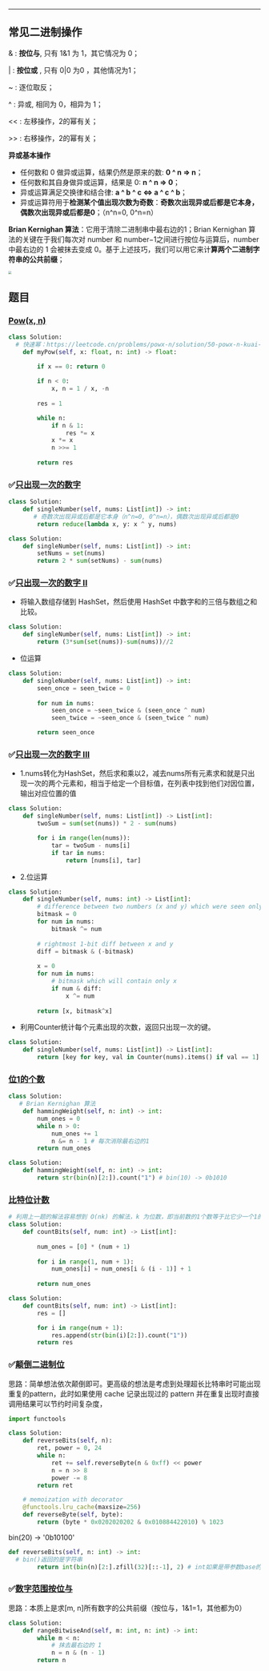 ------



## 常见二进制操作



& : **按位与**, 只有 1&1 为 1，其它情况为 0；

 | : **按位或** , 只有 0|0 为0 ，其他情况为1；

 ~ : 逐位取反；

 ^ : 异或, 相同为 0，相异为 1；

 << : 左移操作，2的幂有关；

 \>> : 右移操作，2的幂有关；



**异或基本操作**

- 任何数和 0 做异或运算，结果仍然是原来的数: **0 ^ n => n**；
- 任何数和其自身做异或运算，结果是 0: **n ^ n => 0**；
- 异或运算满足交换律和结合律: **a ^ b ^ c <=> a ^ c ^ b**；
- 异或运算符用于**检测某个值出现次数为奇数**：**奇数次出现异或后都是它本身，偶数次出现异或后都是0**；（n^n=0, 0^n=n）



**Brian Kernighan 算法**：它用于清除二进制串中最右边的1；Brian Kernighan 算法的关键在于我们每次对 number 和 number−1之间进行按位与运算后，number 中最右边的 1 会被抹去变成 0。基于上述技巧，我们可以用它来计**算两个二进制字符串的公共前缀**；

<img src="https://assets.leetcode-cn.com/solution-static/201/9.png" style="zoom:40%;" />





## 题目



### [Pow(x, n)](https://leetcode-cn.com/problems/powx-n/)

```python
class Solution:
  # 快速幂：https://leetcode.cn/problems/powx-n/solution/50-powx-n-kuai-su-mi-qing-xi-tu-jie-by-jyd/
    def myPow(self, x: float, n: int) -> float:

        if x == 0: return 0
        
        if n < 0:
            x, n = 1 / x, -n
        
        res = 1

        while n:
            if n & 1:
                res *= x
            x *= x
            n >>= 1
        
        return res
```



### ✅[只出现一次的数字](https://leetcode-cn.com/problems/single-number/)

```Python
class Solution:
    def singleNumber(self, nums: List[int]) -> int:
       # 奇数次出现异或后都是它本身（n^n=0, 0^n=n），偶数次出现异或后都是0
        return reduce(lambda x, y: x ^ y, nums)
```

```python
class Solution:
    def singleNumber(self, nums: List[int]) -> int:
        setNums = set(nums)
        return 2 * sum(setNums) - sum(nums)
```



###  ✅[只出现一次的数字 II](https://leetcode-cn.com/problems/single-number-ii/)

- 将输入数组存储到 HashSet，然后使用 HashSet 中数字和的三倍与数组之和比较。


```python
class Solution:
    def singleNumber(self, nums: List[int]) -> int:
        return (3*sum(set(nums))-sum(nums))//2
```

- 位运算

```Python
class Solution:
    def singleNumber(self, nums: List[int]) -> int:
        seen_once = seen_twice = 0
        
        for num in nums:
            seen_once = ~seen_twice & (seen_once ^ num)
            seen_twice = ~seen_once & (seen_twice ^ num)

        return seen_once
```



### ✅[只出现一次的数字 III](https://leetcode-cn.com/problems/single-number-iii/)

- 1.nums转化为HashSet，然后求和乘以2，减去nums所有元素求和就是只出现一次的两个元素和，相当于给定一个目标值，在列表中找到他们对因位置，输出对应位置的值

```python
class Solution:
    def singleNumber(self, nums: List[int]) -> List[int]:
        twoSum = sum(set(nums)) * 2 - sum(nums)

        for i in range(len(nums)):
            tar = twoSum - nums[i]
            if tar in nums:
                return [nums[i], tar]
```

- 2.位运算

```Python
class Solution:
    def singleNumber(self, nums: int) -> List[int]:
        # difference between two numbers (x and y) which were seen only once
        bitmask = 0
        for num in nums:
            bitmask ^= num
        
        # rightmost 1-bit diff between x and y
        diff = bitmask & (-bitmask)
        
        x = 0
        for num in nums:
            # bitmask which will contain only x
            if num & diff:
                x ^= num
        
        return [x, bitmask^x]
```

- 利用Counter统计每个元素出现的次数，返回只出现一次的键。

```python
class Solution:
    def singleNumber(self, nums: List[int]) -> List[int]:
        return [key for key, val in Counter(nums).items() if val == 1]
```



### [位1的个数](https://leetcode-cn.com/problems/number-of-1-bits/)

```Python
class Solution:
   # Brian Kernighan 算法
    def hammingWeight(self, n: int) -> int:
        num_ones = 0
        while n > 0:
            num_ones += 1
            n &= n - 1 # 每次消除最右边的1
        return num_ones
```

```python
class Solution:
    def hammingWeight(self, n: int) -> int:
        return str(bin(n)[2:]).count("1") # bin(10) -> 0b1010
```



### [比特位计数](https://leetcode-cn.com/problems/counting-bits/)

```Python
# 利用上一题的解法容易想到 O(nk) 的解法，k 为位数，即当前数的1个数等于比它少一个1的数的结果加 1；
class Solution:
    def countBits(self, num: int) -> List[int]:
        
        num_ones = [0] * (num + 1)
        
        for i in range(1, num + 1):
            num_ones[i] = num_ones[i & (i - 1)] + 1
        
        return num_ones
```

```python
class Solution:
    def countBits(self, num: int) -> List[int]:
        res = []

        for i in range(num + 1):
            res.append(str(bin(i)[2:]).count("1"))
        return res
```



### ✅[颠倒二进制位](https://leetcode-cn.com/problems/reverse-bits/)

思路：简单想法依次颠倒即可。更高级的想法是考虑到处理超长比特串时可能出现重复的pattern，此时如果使用 cache 记录出现过的 pattern 并在重复出现时直接调用结果可以节约时间复杂度，

```Python
import functools

class Solution:
    def reverseBits(self, n):
        ret, power = 0, 24
        while n:
            ret += self.reverseByte(n & 0xff) << power
            n = n >> 8
            power -= 8
        return ret

    # memoization with decorator
    @functools.lru_cache(maxsize=256)
    def reverseByte(self, byte):
        return (byte * 0x0202020202 & 0x010884422010) % 1023
```

 bin(20) -> '0b10100'

```python
def reverseBits(self, n: int) -> int:
  # bin()返回的是字符串
        return int(bin(n)[2:].zfill(32)[::-1], 2) # int如果是带参数base的话，要以字符串的形式进行输入
```



### ✅[数字范围按位与](https://leetcode-cn.com/problems/bitwise-and-of-numbers-range/)

思路：本质上是求[m, n]所有数字的公共前缀（按位与，1&1=1，其他都为0）

```Python
class Solution:
    def rangeBitwiseAnd(self, m: int, n: int) -> int:
        while m < n:
            # 抹去最右边的 1
            n = n & (n - 1)
        return n
```

